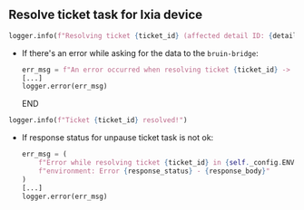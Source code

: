 ## Resolve ticket task for Ixia device

```python
logger.info(f"Resolving ticket {ticket_id} (affected detail ID: {detail_id})...")
```

* If there's an error while asking for the data to the `bruin-bridge`:
  ```python
  err_msg = f"An error occurred when resolving ticket {ticket_id} -> {e}"
  [...]
  logger.error(err_msg)
  ```
  END

```python
logger.info(f"Ticket {ticket_id} resolved!")
```

* If response status for unpause ticket task is not ok:
  ```python
  err_msg = (
      f"Error while resolving ticket {ticket_id} in {self._config.ENVIRONMENT_NAME.upper()} "
      f"environment: Error {response_status} - {response_body}"
  )
  [...]
  logger.error(err_msg)
  ```